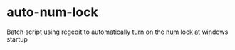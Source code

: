 # auto-num-lock
Batch script using regedit to automatically turn on the num lock at windows startup
